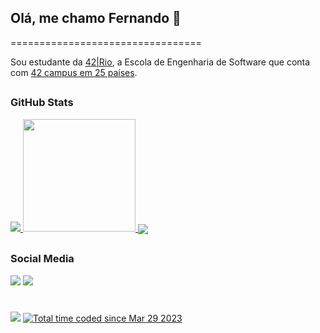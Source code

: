 ## Olá, me chamo Fernando 👋
=================================

Sou estudante da [42|Rio](https://42.rio), a Escola de Engenharia de Software que conta com [42 campus em 25 países](https://www.42network.org/42-schools/).

##

### GitHub Stats

<a href="https://github.com/nands93"><img src="https://github-readme-stats.vercel.app/api/top-langs/?username=nands93&hide=,html,tex&title_color=ffffff&text_color=c9cacc&icon_color=2bbc8a&bg_color=1d1f21&langs_count=3"/>
<a href="https://github.com/nands93"><img height="180em" src="https://github-readme-stats-eight-theta.vercel.app/api?username=nands93&show_icons=true&theme=nightowl&include_all_commits=true&count_private=true"/>
<a href="https://www.github.com/nands93"><img align="center" src="https://github-readme-streak-stats.herokuapp.com/?user=nands93&theme=nightowl&include_all_commits=true&count_private=true" /></a>

 ##
 
 ### Social Media
 
 <div>
  <a href = "mailto:femarque@student.42.rio"><img src="https://img.shields.io/badge/-Gmail-%23333?style=for-the-badge&logo=gmail&logoColor=white" target="_blank"></a>
  <a href="https://www.linkedin.com/in/nandsmarques" target="_blank"><img src="https://img.shields.io/badge/-LinkedIn-%230077B5?style=for-the-badge&logo=linkedin&logoColor=white" target="_blank"></a> 
</div>

#

<img src="https://komarev.com/ghpvc/?username=nands93&color=blue&style=for-the-badge&label=visitors" />
<a href="https://wakatime.com/@f3a124eb-0b1e-413a-9288-091c6364fc45"><img src="https://wakatime.com/badge/user/f3a124eb-0b1e-413a-9288-091c6364fc45.svg?style=for-the-badge" alt="Total time coded since Mar 29 2023" /></a>

